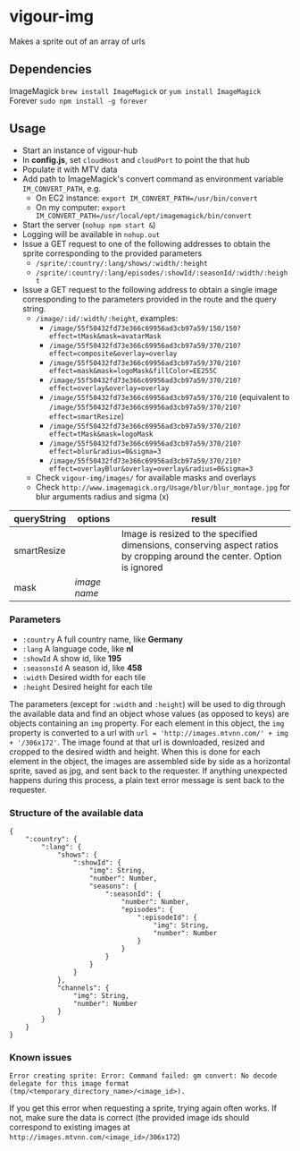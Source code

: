 vigour-img
==================

Makes a sprite out of an array of urls

## Dependencies
ImageMagick `brew install ImageMagick` or `yum install ImageMagick`
Forever `sudo npm install -g forever`

<a name='api'></a>
## Usage
- Start an instance of vigour-hub
- In **config.js**, set `cloudHost` and `cloudPort` to point the that hub
- Populate it with MTV data
- Add path to ImageMagick's convert command as environment variable `IM_CONVERT_PATH`, e.g.
    + On EC2 instance: `export IM_CONVERT_PATH=/usr/bin/convert`
    + On my computer: `export IM_CONVERT_PATH=/usr/local/opt/imagemagick/bin/convert`
- Start the server (`nohup npm start &`)
- Logging will be available in `nohup.out`
- Issue a GET request to one of the following addresses to obtain the sprite corresponding to the provided parameters
    + `/sprite/:country/:lang/shows/:width/:height`
    + `/sprite/:country/:lang/episodes/:showId/:seasonId/:width/:height`
- Issue a GET request to the following address to obtain a single image corresponding to the parameters provided in the route and the query string. 
    + `/image/:id/:width/:height`, examples:
        * `/image/55f50432fd73e366c69956ad3cb97a59/150/150?effect=tMask&mask=avatarMask`
        * `/image/55f50432fd73e366c69956ad3cb97a59/370/210?effect=composite&overlay=overlay`
        * `/image/55f50432fd73e366c69956ad3cb97a59/370/210?effect=mask&mask=logoMask&fillColor=EE255C`
        * `/image/55f50432fd73e366c69956ad3cb97a59/370/210?effect=overlay&overlay=overlay`
        * `/image/55f50432fd73e366c69956ad3cb97a59/370/210` (equivalent to `/image/55f50432fd73e366c69956ad3cb97a59/370/210?effect=smartResize`)
        * `/image/55f50432fd73e366c69956ad3cb97a59/370/210?effect=tMask&mask=logoMask`
        * `/image/55f50432fd73e366c69956ad3cb97a59/370/210?effect=blur&radius=0&sigma=3`
        * `/image/55f50432fd73e366c69956ad3cb97a59/370/210?effect=overlayBlur&overlay=overlay&radius=0&sigma=3`
    + Check `vigour-img/images/` for available masks and overlays
    + Check `http://www.imagemagick.org/Usage/blur/blur_montage.jpg` for blur arguments radius and sigma (<radius>x<sigma>)

queryString | options | result
---|---|---
smartResize | | Image is resized to the specified dimensions, conserving aspect ratios by cropping around the center. Option is ignored
mask | *image name* | 

### Parameters
- `:country` A full country name, like **Germany**
- `:lang` A language code, like **nl**
- `:showId` A show id, like **195**
- `:seasonsId` A season id, like **458**
- `:width` Desired width for each tile
- `:height` Desired height for each tile

The parameters (except for `:width` and `:height`) will be used to dig through the available data and find an object whose values (as opposed to keys) are objects containing an `img` property. For each element in this object, the `img` property is converted to a url with `url = 'http://images.mtvnn.com/' + img + '/306x172'`. The image found at that url is downloaded, resized and cropped to the desired width and height. When this is done for each element in the object, the images are assembled side by side as a horizontal sprite, saved as jpg, and sent back to the requester. If anything unexpected happens during this process, a plain text error message is sent back to the requester.

<a name='dataStructure'></a>
### Structure of the available data
```
{
    ":country": {
        ":lang": {
            "shows": {
                ":showId": {
                    "img": String,
                    "number": Number,
                    "seasons": {
                        ":seasonId": {
                            "number": Number,
                            "episodes": {
                                ":episodeId": {
                                    "img": String,
                                    "number": Number
                                }
                            }
                        }
                    }
                }
            },
            "channels": {
                "img": String,
                "number": Number
            }
        }
    }
}
```

### Known issues
```
Error creating sprite: Error: Command failed: gm convert: No decode delegate for this image format (tmp/<temporary_directory_name>/<image_id>).
```
If you get this error when requesting a sprite, trying again often works. If not, make sure the data is correct (the provided image ids should correspond to existing images at `http://images.mtvnn.com/<image_id>/306x172`)